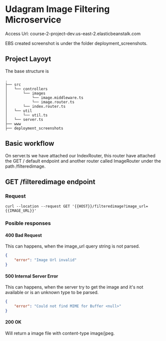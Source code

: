 # Udagram Image Filtering Microservice

Access Url: course-2-project-dev.us-east-2.elasticbeanstalk.com

EBS created screenshot is under the folder deployment_screenshots.

## Project Layoyt

The base structure is

```
.
├── src
│   └── controllers
│       └── images
│           └── image.middleware.ts
│           └── image.router.ts
│       └── index.router.ts
│   └── util
│       └── util.ts
│   └── server.ts
├── www
├── deployment_screenshots
```

## Basic workflow

On server.ts we have attached our IndexRouter, this router have attached the GET / default endpoint and another router called ImageRouter under the path /filteredimage. 

## GET /filteredimage endpoint

### Request 
`curl --location --request GET '{{HOST}}/filteredimage?image_url={{IMAGE_URL}}'`

### Posible responses

#### 400 Bad Request
This can happens, when the image_url query string is not parsed.

```json
{
    "error": "Image Url invalid"
}
```

#### 500 Internal Server Error
This can happens, when the server try to get the image and it's not available or is an unknown type to be parsed.

```json
{
    "error": "Could not find MIME for Buffer <null>"
}
```

#### 200 OK

Will return a image file with content-type image/jpeg.

